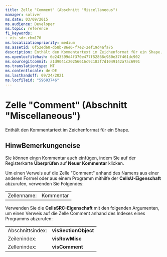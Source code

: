 ```yaml
---
title: Zelle "Comment" (Abschnitt "Miscellaneous")
manager: soliver
ms.date: 03/09/2015
ms.audience: Developer
ms.topic: reference
f1_keywords:
- vis_sdr.chm170
ms.localizationpriority: medium
ms.assetid: 6f52ed60-d58b-86e6-f7e2-2ef19d4afa75
description: Enthält den Kommentartext im Zeichenformat für ein Shape.
ms.openlocfilehash: 6e243599d4f370e477f52868c980e37f461dc902
ms.sourcegitcommit: a1d9041c20256616c9c183f7d1049142a7ac6991
ms.translationtype: MT
ms.contentlocale: de-DE
ms.lasthandoff: 09/24/2021
ms.locfileid: "59603746"
---
```

# <a name="comment-cell-miscellaneous-section"></a>Zelle "Comment" (Abschnitt "Miscellaneous")

Enthält den Kommentartext im Zeichenformat für ein Shape.
  
## <a name="remarks"></a>HinwBemerkungeneise

Sie können einen Kommentar auch einfügen, indem Sie auf der Registerkarte **Überprüfen** auf **Neuer Kommentar** klicken. 
  
Um einen Verweis auf die Zelle "Comment" anhand des Namens aus einer anderen Formel oder aus einem Programm mithilfe der **CellsU-Eigenschaft** abzurufen, verwenden Sie Folgendes: 
  
|||
|:-----|:-----|
|Zellenname:  <br/> |Kommentar  <br/> |
   
Verwenden Sie die **CellsSRC-Eigenschaft** mit den folgenden Argumenten, um einen Verweis auf die Zelle Comment anhand des Indexes eines Programms abzurufen: 
  
|||
|:-----|:-----|
|Abschnittsindex:  <br/> |**visSectionObject** <br/> |
|Zeilenindex:  <br/> |**visRowMisc** <br/> |
|Zellenindex:  <br/> |**visComment** <br/> |
   

